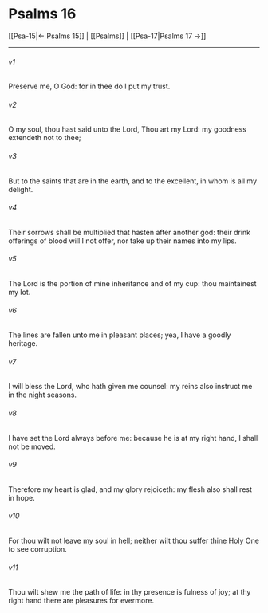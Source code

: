 # Psalms 16

[[Psa-15|← Psalms 15]] | [[Psalms]] | [[Psa-17|Psalms 17 →]]
***

###### v1
Preserve me, O God: for in thee do I put my trust.
###### v2
O my soul, thou hast said unto the Lord, Thou art my Lord: my goodness extendeth not to thee;
###### v3
But to the saints that are in the earth, and to the excellent, in whom is all my delight.
###### v4
Their sorrows shall be multiplied that hasten after another god: their drink offerings of blood will I not offer, nor take up their names into my lips.
###### v5
The Lord is the portion of mine inheritance and of my cup: thou maintainest my lot.
###### v6
The lines are fallen unto me in pleasant places; yea, I have a goodly heritage.
###### v7
I will bless the Lord, who hath given me counsel: my reins also instruct me in the night seasons.
###### v8
I have set the Lord always before me: because he is at my right hand, I shall not be moved.
###### v9
Therefore my heart is glad, and my glory rejoiceth: my flesh also shall rest in hope.
###### v10
For thou wilt not leave my soul in hell; neither wilt thou suffer thine Holy One to see corruption.
###### v11
Thou wilt shew me the path of life: in thy presence is fulness of joy; at thy right hand there are pleasures for evermore. 
